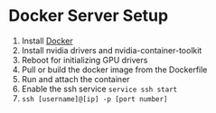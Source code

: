 # Docker Server Setup

1. Install [Docker](https://docs.docker.com/engine/install/)
2. Install nvidia drivers and nvidia-container-toolkit
3. Reboot for initializing GPU drivers
4. Pull or build the docker image from the Dockerfile
5. Run and attach the container
6. Enable the ssh service ```service ssh start```
7. ```ssh [username]@[ip] -p [port number]```

